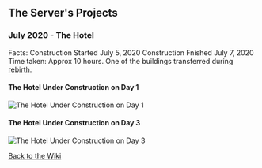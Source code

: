 <link rel="stylesheet" href="/MinecraftServer/assets/css/light-darkmode.css">

## The Server's Projects

### July 2020 - The Hotel
Facts:
Construction Started July 5, 2020
Construction Fnished July 7, 2020
Time taken: Approx 10 hours.
One of the buildings transferred during [rebirth](/MinecraftServer/wiki/origin-story#rebirth).
#### The Hotel Under Construction on Day 1
![The Hotel Under Construction on Day 1](/MinecraftServer/assets/images/projectimages/hotel-construct-1)

#### The Hotel Under Construction on Day 3
![The Hotel Under Construction on Day 3](/MinecraftServer/assets/images/projectimages/hotel-construct-2)

[Back to the Wiki](/MinecraftServer/wiki)
